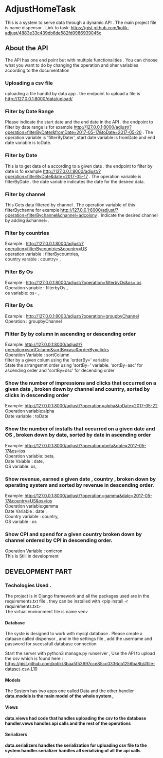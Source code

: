 # AdjustHomeTask
This is a system to serve data through a dynamic API . The main project file is name dispensor .  Link to task: https://gist.github.com/kotik-adjust/4883e33c439db6de582fd0986939045c


## About the API 
The API has one end point but with  multiple functionalities . You can choose what you want to do by changing the operation and oher variables acoording to the documentation 

### Uploading a csv file 
uploading a file handld by data app . the endpoint to upload a file is http://127.0.0.1:8000/data/upload/

### Filter by Date Range 
Please indicate the start date and the end date in the API  . the endpoint to filter by date range is for example   http://127.0.0.1:8000/adjust/?operation=filterByDater&fromDate=2017-05-17&toDate=2017-05-20 . The operation variable is 'filterByDater', start date variable  is fromDate and end date variable is toDate. 

### Filter by Date 
This is to get data of a according to a given date .  the endpoint to filter by date is fo example   http://127.0.0.1:8000/adjust/?operation=filterByDate&date=2017-05-17 . The operation variable is filterByDate . the date variable indicates the date for the desired data. 


### Filter by channel
This Gets data filtered by channel . The operation variable of this filterBychanne for example http://127.0.0.1:8000/adjust/?operation=filterBychannel&channel=adcolony . Indicate the desired channel by adding &channel=.

### Filter by countries 
Example : http://127.0.0.1:8000/adjust/?operation=filterBycountries&country=US <br>
operation variable : filterBycountries, <br>
country varable : country= , <br>

### Filter By Os 
Example : http://127.0.0.1:8000/adjust/?operation=filterbyOs&os=ios <br>
Operation variable : filterbyOs , <br>
os variable: os= , <br>

### Filter By Os 
Example : http://127.0.0.1:8000/adjust/?operation=groupbyChannel <br>
Operation : groupbyChannel <br>

### Filtter By by column in ascending or descending order 
Example: http://127.0.0.1:8000/adjust/?operation=sortColumn&sortBy=asc&orderBy=clicks <br>
Operation Variable : sortColumn <br>
filter by a given colum using the 'orderBy=' variable  <br>
State the arrangemnt order using 'sortBy=' variable.  'sortBy=asc' for ascending order and 'sortBy=dsc' for decending order <br>

### Show the number of impressions and clicks that occurred on a given date , broken down by channel and country, sorted by clicks in descending order
Example: http://127.0.0.1:8000/adjust/?operation=alpha&toDate=2017-05-22 <br>
Operation variable:alpha <br>
Date variable : toDate <br>

### Show the number of installs that occurred on a given date and OS , broken down by date, sorted by date in ascending order
Example: http://127.0.0.1:8000/adjust/?operation=beta&date=2017-05-17&os=ios <br>
Operation variable: beta,  <br>
Date Vaiable : date,  <br>
OS variable: os,  <br>

### Show revenue, earned a given date , country , broken down by operating system and sorted by revenue in descending order.

Example: http://127.0.0.1:8000/adjust/?operation=gamma&date=2017-05-17&country=US&os=ios <br>
Operation variable:gamma <br>
Date Variable : date , <br>
Country variable : country, <br>
OS variable : os  <br>

### Show CPI and spend for a given country  broken down by channel ordered by CPI in descending order. 
Operation Variable : omicron <br>
This is Still in development  <br>

## DEVELOPMENT PART 

### Techologies Used . 
The project is in Django framework and all the packages used are in the requirements.txt file . they can be installed with <pip install -r requirements.txt> <br>
The virtual environment file is name venv 
  
#### Database 
The syste is designed to work with mysql database . Please create a dataase called dispensor , and in the settings file , add the username and password for sucessfull database connection 

Start the server with python3 manage.py runserver , Use the API to upload the csv which is found here : https://gist.github.com/kotik/3baa5f53997cce85cc0336cb1256ba8b/#file-dataset-csv-L10
  
#### Models 
  
  
The System has two apps one called Data and the other handler <b>
data.models is the main model of the whole system , <b>

#### Views 

data.views had code that handles uploading the csv to the database<b>
handler.vews handles api calls and the rest of the operations<b>

#### Serializers 

data.serializers handles the serialization for uploading csv file to the system <b>
handler.serializer handles all serializing of all the api calls <b>


  


  
  
  
 
  













